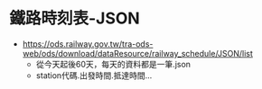 # 鐵路時刻表-JSON

- https://ods.railway.gov.tw/tra-ods-web/ods/download/dataResource/railway_schedule/JSON/list
    - 從今天起後60天，每天的資料都是一筆.json
    - station代碼.出發時間.抵達時間...